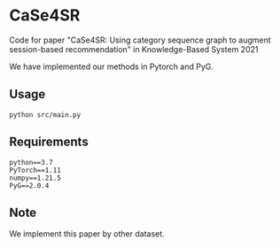 # CaSe4SR
Code for paper "CaSe4SR: Using category sequence graph to augment session-based recommendation" in Knowledge-Based System 2021

We have implemented our methods in Pytorch and PyG.

## Usage

`python src/main.py`

## Requirements

```
python==3.7
PyTorch==1.11
numpy==1.21.5
PyG==2.0.4
```

## Note
We implement this paper by other dataset.